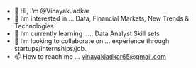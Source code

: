 - 👋 Hi, I’m @VinayakJadkar
- 👀 I’m interested in ... Data, Financial Markets, New Trends & Technologies.
- 🌱 I’m currently learning ..... Data Analyst Skill sets
- 💞️ I’m looking to collaborate on ... experience through startups/internships/job.
- 📫 How to reach me ... vinayakjadkar65@gmail.com

<!---
VinayakJadkar/VinayakJadkar is a ✨ special ✨ repository because its `README.md` (this file) appears on your GitHub profile.
You can click the Preview link to take a look at your changes.
--->
